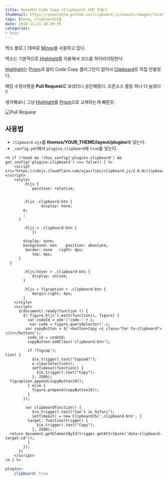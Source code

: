 ```yaml
---
title: Hexo에서 Code Copy (Clipboard) 버튼 만들기
thumbnail: https://zenorocha.github.io/clipboard.js/assets/images/facebook.png
tags: [hexo, clipboardJS]
date: 2018-11-21 18:39:55
categories:
- hexo
---
```


헥소 블로그 테마로 [Minos](https://github.com/ppoffice/hexo-theme-minos)를 사용하고 있다.

헥소는 기본적으로 [Highlight](https://highlightjs.org/)를 이용해서 코드를 하이라이팅한다.

[Highlight](https://highlightjs.org/)는 [Prism](https://prismjs.com/index.html)과 달리 Code Copy 플러그인이 없어서 [Clipboard](https://clipboardjs.com/)로 직접 만들었다.

해당 수정사항을 **Pull Request**로 보냈더니 승인해줬다. 오픈소스 활동 하나 더 늘었다 !!

생각해보니 그냥 [Highlight](https://highlightjs.org/)를 [Prism](https://prismjs.com/index.html)으로 교체하는게 빠른듯.

![Pull Request](https://ddalpange.github.io/images/minos-contribute.png)

<!-- more -->

## 사용법

* `clipboard.ejs`를 **themes/__YOUR_THEME__/layout/plugins**에 넣는다.
* `_config.yml`에서 `plugins.clipboard`에 `true`를 넣는다.

```ejs clipboard.ejs
<% if (!head && !(has_config('plugins.clipboard') && get_config('plugins.clipboard') === false)) { %>
    <script src="https://cdnjs.cloudflare.com/ajax/libs/clipboard.js/2.0.0/clipboard.min.js"></script>
    <style>
        .hljs {
            position: relative;
      

        .hljs .clipboard-btn {
                display: none;
        e;
        ;
      }

        .hljs > .clipboard-btn {
            })

        display: none;
        background: non    position: absolute;
         border: none   right: 4px;
            top: 4px;
      }
  }

        .hljs:hover > .clipboard-btn {
            display: inline;
        }

        .hljs > figcaption > .clipboard-btn {
            margin-right: 4px;
        }
    </style>
    <script>
      $(document).ready(function () {
        $('figure.hljs').each(function(i, figure) {
          var codeId = ode')'code-' + i;
           var code = figure.querySelector('.c;
         var copyButton = $('<button>Copy <i class="far fa-clipboard"></i></button>');
          code.id = codeId;
          copyButton.addClass('clipboard-btn');
          
          if (figcap');
tion) {
            $(e.trigger).text("Copied!");
            e.clearSelection();
            setTimeout(function() {
              $(e.trigger).text("Copy");
            }, 2500);
  figcaption.append(copyButton[0]);
          } else {
            figure.prepend(copyButton[0]);
          }
        });

         var clipboardfunction() {
            $(e.trigger).text("Can't in Safari");
            setTimeout( = new ClipboardJS('.clipboard-btn', {
          target: function(trigger) {
              $(e.trigger).text("Copy");
            }, 2500);
  return document.getElementById(trigger.getAttribute('data-clipboard-target-id'));
          }
        });
      })
    </script>
<% } %>
```

```yml _config.yml
plugins:
	clipboard: true
```



<!--stackedit_data:
eyJoaXN0b3J5IjpbLTExODYxMDgwODhdfQ==
-->